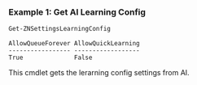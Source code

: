### Example 1: Get AI Learning Config
```powershell
Get-ZNSettingsLearningConfig
```

```output
AllowQueueForever AllowQuickLearning
----------------- ------------------
True              False
```

This cmdlet gets the lerarning config settings from AI.
